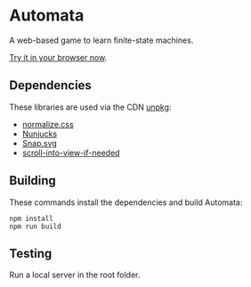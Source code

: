 Automata
========

A web-based game to learn finite-state machines.

[Try it in your browser now](https://eseo-tech.github.io/Automata/).

Dependencies
------------

These libraries are used via the CDN [unpkg](https://unpkg.com/):

* [normalize.css](http://necolas.github.io/normalize.css/)
* [Nunjucks](https://mozilla.github.io/nunjucks/)
* [Snap.svg](http://snapsvg.io/)
* [scroll-into-view-if-needed](https://github.com/stipsan/scroll-into-view-if-needed)

Building
--------

These commands install the dependencies and build Automata:

```
npm install
npm run build
```

Testing
-------

Run a local server in the root folder.
